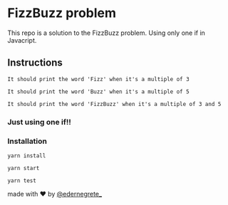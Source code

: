 # FizzBuzz problem

This repo is a solution to the FizzBuzz problem. Using only one if in Javacript.

## Instructions

`It should print the word 'Fizz' when it's a multiple of 3`

`It should print the word 'Buzz' when it's a multiple of 5`

`It should print the word 'FizzBuzz' when it's a multiple of 3 and 5`

###  Just using one if!!

### Installation
`yarn install`

`yarn start`

`yarn test`

made with ❤️ by [@edernegrete_](https://twitter.com/edernegrete_)

